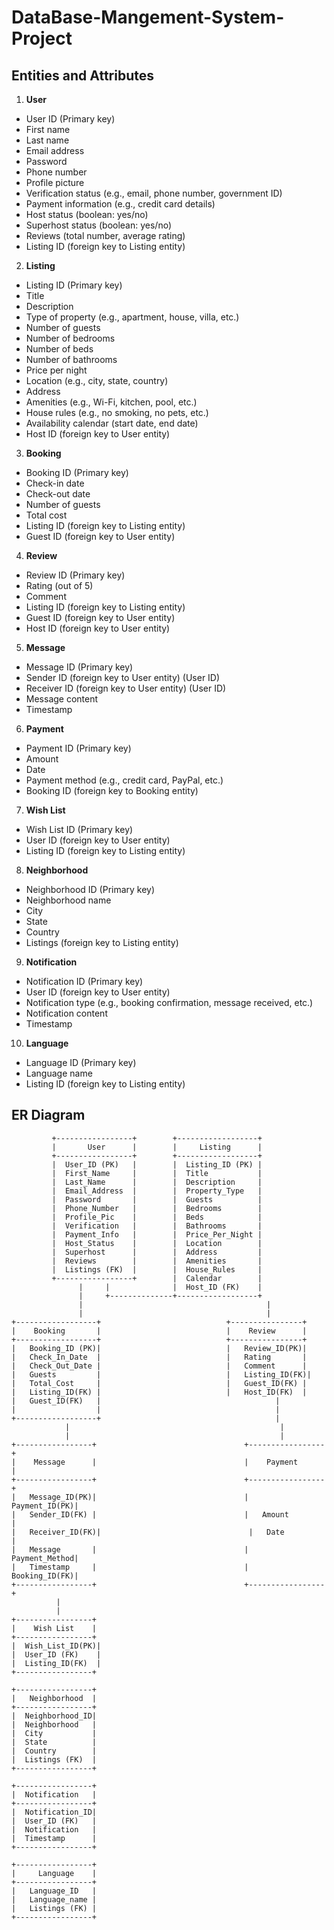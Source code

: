# DataBase-Mangement-System-Project

## Entities and Attributes

1. **User**
- User ID (Primary key)
- First name
- Last name
- Email address
- Password
- Phone number
- Profile picture
- Verification status (e.g., email, phone number, government ID)
- Payment information (e.g., credit card details)
- Host status (boolean: yes/no)
- Superhost status (boolean: yes/no)
- Reviews (total number, average rating)
- Listing ID (foreign key to Listing entity)

2. **Listing**
- Listing ID (Primary key)
- Title
- Description
- Type of property (e.g., apartment, house, villa, etc.)
- Number of guests
- Number of bedrooms
- Number of beds
- Number of bathrooms
- Price per night
- Location (e.g., city, state, country)
- Address
- Amenities (e.g., Wi-Fi, kitchen, pool, etc.)
- House rules (e.g., no smoking, no pets, etc.)
- Availability calendar (start date, end date)
- Host ID (foreign key to User entity)

3. **Booking**
- Booking ID (Primary key)
- Check-in date
- Check-out date
- Number of guests
- Total cost
- Listing ID (foreign key to Listing entity)
- Guest ID (foreign key to User entity)

4. **Review**
- Review ID (Primary key)
- Rating (out of 5)
- Comment
- Listing ID (foreign key to Listing entity)
- Guest ID (foreign key to User entity)
- Host ID (foreign key to User entity)

5. **Message**
- Message ID (Primary key)
- Sender ID (foreign key to User entity) (User ID)
- Receiver ID (foreign key to User entity) (User ID)
- Message content
- Timestamp

6. **Payment**
- Payment ID (Primary key)
- Amount
- Date
- Payment method (e.g., credit card, PayPal, etc.)
- Booking ID (foreign key to Booking entity)

7. **Wish List**
- Wish List ID (Primary key)
- User ID (foreign key to User entity)
- Listing ID (foreign key to Listing entity)

8. **Neighborhood**
- Neighborhood ID (Primary key)
- Neighborhood name
- City
- State
- Country
- Listings (foreign key to Listing entity)

9. **Notification**
- Notification ID (Primary key)
- User ID (foreign key to User entity)
- Notification type (e.g., booking confirmation, message received, etc.)
- Notification content
- Timestamp

10. **Language**
- Language ID (Primary key)
- Language name
- Listing ID (foreign key to Listing entity)




## ER Diagram
```
         +-----------------+        +------------------+         
         |       User      |        |     Listing      |         
         +-----------------+        +------------------+         
         |  User_ID (PK)   |        |  Listing_ID (PK) |         
         |  First_Name     |        |  Title           |         
         |  Last_Name      |        |  Description     |         
         |  Email_Address  |        |  Property_Type   |         
         |  Password       |        |  Guests          |         
         |  Phone_Number   |        |  Bedrooms        |         
         |  Profile_Pic    |        |  Beds            |         
         |  Verification   |        |  Bathrooms       |         
         |  Payment_Info   |        |  Price_Per_Night |         
         |  Host_Status    |        |  Location        |         
         |  Superhost      |        |  Address         |         
         |  Reviews        |        |  Amenities       |         
         |  Listings (FK)  |        |  House_Rules     |         
         +-----------------+        |  Calendar        |         
               |     |              |  Host_ID (FK)    |         
               |     +--------------+------------------+
               |                                         |
               |                                         |
+------------------+                            +----------------+
|    Booking       |                            |    Review      |
+------------------+                            +----------------+
|   Booking_ID (PK)|                            |   Review_ID(PK)|
|   Check_In_Date  |                            |   Rating       |
|   Check_Out_Date |                            |   Comment      |
|   Guests         |                            |   Listing_ID(FK)|
|   Total_Cost     |                            |   Guest_ID(FK) |
|   Listing_ID(FK) |                            |   Host_ID(FK)  |
|   Guest_ID(FK)   |                                       |
|                  |                                       |
+------------------+                                       |
            |                                               |
            |                                               |
+-----------------+                                 +-----------------+
|    Message      |                                 |    Payment      |
+-----------------+                                 +-----------------+
|   Message_ID(PK)|                                 |   Payment_ID(PK)|
|   Sender_ID(FK) |                                 |   Amount        |
|   Receiver_ID(FK)|                                 |   Date          |
|   Message       |                                 |   Payment_Method|
|   Timestamp     |                                 |   Booking_ID(FK)|
+-----------------+                                 +-----------------+
          |                                                       
          |                                                       
+-----------------+                                                        
|    Wish List    |                                                     
+-----------------+                                                        
|  Wish_List_ID(PK)|                                                       
|  User_ID (FK)    |                                                       
|  Listing_ID(FK)  |                                                       
+-----------------+                                                     

+-----------------+
|   Neighborhood  |
+-----------------+
|  Neighborhood_ID|
|  Neighborhood   |
|  City           |
|  State          |
|  Country        |
|  Listings (FK)  |
+-----------------+

+-----------------+
|  Notification   |
+-----------------+
|  Notification_ID|
|  User_ID (FK)   |
|  Notification   |
|  Timestamp      |
+-----------------+

+-----------------+
|     Language    |
+-----------------+
|   Language_ID   |
|   Language_name |
|   Listings (FK) |
+-----------------+

```
